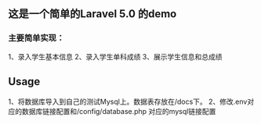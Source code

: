 ## 这是一个简单的Laravel 5.0 的demo
### 主要简单实现：   
1、录入学生基本信息
2、录入学生单科成绩
3、展示学生信息和总成绩

## Usage
1、将数据库导入到自己的测试Mysql上。数据表存放在/docs下。
2、修改.env对应的数据库链接配置和/config/database.php 对应的mysql链接配置

